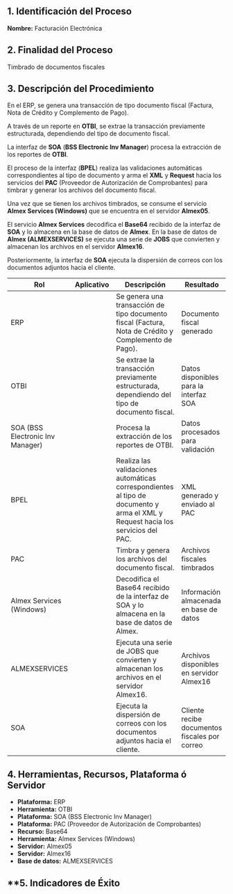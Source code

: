 ## **1. Identificación del Proceso**

**Nombre:** Facturación Electrónica
## **2. Finalidad del Proceso**

Timbrado de documentos fiscales
## **3. Descripción del Procedimiento**

 En el ERP, se genera una transacción de tipo documento fiscal (Factura, Nota de Crédito y Complemento de Pago).

 A través de un reporte en **OTBI**, se extrae la transacción previamente estructurada, dependiendo del tipo de documento fiscal.

 La interfaz de **SOA** (**BSS Electronic Inv Manager**) procesa la extracción de los reportes de **OTBI**.

 El proceso de la interfaz (**BPEL**) realiza las validaciones automáticas correspondientes al tipo de documento y arma el **XML** y **Request** hacia los servicios del **PAC** (Proveedor de Autorización de Comprobantes) para timbrar y generar los archivos del documento fiscal.

 Una vez que se tienen los archivos timbrados, se consume el servicio **Almex Services (Windows)** que se encuentra en el servidor **Almex05**.

El servicio **Almex Services** decodifica el **Base64** recibido de la interfaz de **SOA** y lo almacena en la base de datos de **Almex**.
 En la base de datos de **Almex (ALMEXSERVICES)** se ejecuta una serie de **JOBS** que convierten y almacenan los archivos en el servidor **Almex16**.

 Posteriormente, la interfaz de **SOA** ejecuta la dispersión de correos con los documentos adjuntos hacia el cliente.

| **Rol**                          | **Aplicativo** | **Descripción**                                                                                                                 | **Resultado**                                 |
| -------------------------------- | -------------- | ------------------------------------------------------------------------------------------------------------------------------- | --------------------------------------------- |
| ERP                              |                | Se genera una transacción de tipo documento fiscal (Factura, Nota de Crédito y Complemento de Pago).                            | Documento fiscal generado                     |
| OTBI                             |                | Se extrae la transacción previamente estructurada, dependiendo del tipo de documento fiscal.                                    | Datos disponibles para la interfaz SOA        |
| SOA (BSS Electronic Inv Manager) |                | Procesa la extracción de los reportes de OTBI.                                                                                  | Datos procesados para validación              |
| BPEL                             |                | Realiza las validaciones automáticas correspondientes al tipo de documento y arma el XML y Request hacia los servicios del PAC. | XML generado y enviado al PAC                 |
| PAC                              |                | Timbra y genera los archivos del documento fiscal.                                                                              | Archivos fiscales timbrados                   |
| Almex Services (Windows)         |                | Decodifica el Base64 recibido de la interfaz de SOA y lo almacena en la base de datos de Almex.                                 | Información almacenada en base de datos       |
| ALMEXSERVICES                    |                | Ejecuta una serie de JOBS que convierten y almacenan los archivos en el servidor Almex16.                                       | Archivos disponibles en servidor Almex16      |
| SOA                              |                | Ejecuta la dispersión de correos con los documentos adjuntos hacia el cliente.                                                  | Cliente recibe documentos fiscales por correo |

## **4. Herramientas, Recursos, Plataforma ó Servidor**

- **Plataforma:** ERP
- **Herramienta:** OTBI
- **Plataforma:** SOA (BSS Electronic Inv Manager)
- **Plataforma:** PAC (Proveedor de Autorización de Comprobantes)
- **Recurso:** Base64
- **Herramienta:** Almex Services (Windows)
- **Servidor:** Almex05
- **Servidor:** Almex16
- **Base de datos:** ALMEXSERVICES


## **5. Indicadores de Éxito
